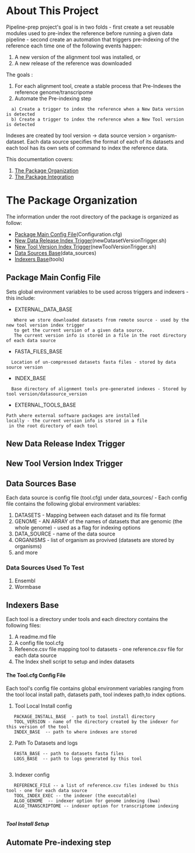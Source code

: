 # About This Project

Pipeline-prep project's goal is in two folds - first create a set reusable modules used to pre-index the reference 
before running a given data pipeline - second create an automation that triggers pre-indexing of the reference each time 
one of the following events happen: 
  1) A new version of the alignment tool was installed, or 
  2) A new release of the reference was downloaded

The goals :
  1) For each alignment tool, create a stable process that Pre-Indexes the reference genome/transcripome 
  2) Automate the Pre-indexing step
  ```
    a) Create a trigger to index the reference when a New Data version is detected
    b) Create a trigger to index the reference when a New Tool version is detected
  ```
  
Indexes are created by tool version -> data source version > organism-dataset. Each data source specifies
the format of each of its datasets and each tool has its own sets of command to index the reference data.

This documentation covers:
  1) [The Package Organization](#the-package-organization)
  2) [The Package Integration](#the-package-integration)

# The Package Organization

The information under the root directory of the package is organized as follow:

 - [Package Main Config File](#package-main-config-file)(Configuration.cfg)
 - [New Data Release Index Trigger](#new-data-release-index-trigger)(newDatasetVersionTrigger.sh)  
 - [New Tool Version Index Trigger](#new-tool-version-index-trigger)(newToolVersionTrigger.sh)  
 - [Data Sources Base](#data-sources-base)(data_sources) 
 - [Indexers Base](#indexers-base)(tools)  


## Package Main Config File

Sets global environment variables to be used across triggers and indexers - this include:
  * EXTERNAL_DATA_BASE 
   ``` 
      Where we store downloaded datasets from remote source - used by the new tool version index trigger
      to get the current version of a given data source.
      The current version info is stored in a file in the root directory of each data source
   ```
  * FASTA_FILES_BASE 
   ```
     Location of un-compressed datasets fasta files - stored by data source version
   ```
  * INDEX_BASE
   ```
     Base directory of alignment tools pre-generated indexes - Stored by tool version/datasource_version
   ```
  * EXTERNAL_TOOLS_BASE
   ```
   Path where external software packages are installed
   locally - the current version info is stored in a file
    in the root directory of each tool
   ```
## New Data Release Index Trigger
## New Tool Version Index Trigger
## Data Sources Base

Each data source is config file (tool.cfg) under data_sources/  - Each config file contains the following 
global environment variables:
  1) DATASETS - Mapping between each dataset and its file format 
  2) GENOME - AN ARRAY of the names of datasets that are genomic (the whole genome) - used as a flag for indexing options
  3) DATA_SOURCE - name of the data source
  4) ORGANISMS - list of organism as provived (datasets are stored by organisms)
  5) and more
  
### Data Sources Used To Test
  1) Ensembl
  2) Wormbase
  
## Indexers Base

Each tool is a directory under tools  and each directory contains the following files:

1)	A readme.md file
2)	A config file tool.cfg
3)	Refeence.csv file mapping tool to datasets - one reference.csv file for each data source
4)	The Index shell script to setup and index datasets

#### The Tool.cfg Config File
Each tool's config file contains global environment variables ranging from the tool local install path, datasets path,
tool indexes path,to index options.
  1) Tool Local Install config
  ```
     PACKAGE_INSTALL_BASE  - path to tool install directory
     TOOL_VERSION - name of the directory created by the indexer for this version of the tool
     INDEX_BASE  -- path to where indexes are stored
  ```
  2) Path To Datasets and logs
  ```
     FASTA_BASE -- path to datasets fasta files
     LOGS_BASE  -- path to logs generated by this tool
     
  ```
  3) Indexer config
  ```
     REFERENCE_FILE -- a list of reference.csv files indexed bu this tool - one for each data source
     TOOL_INDEX_EXEC -- the indexer (the executable)
     ALGO_GENOME  -- indexer option for genome indexing (bwa)
     ALGO_TRANSCRIPTOME -- indexer option for transcriptome indexing
     
  ```

##### Tool Install Setup



## Automate Pre-indexing step




